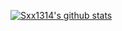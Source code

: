 [![Sxx1314's github stats](https://github-readme-stats.vercel.app/api?username=sxx1314&show_icons=true&theme=radical)](https://github.com/anuraghazra/github-readme-stats)
